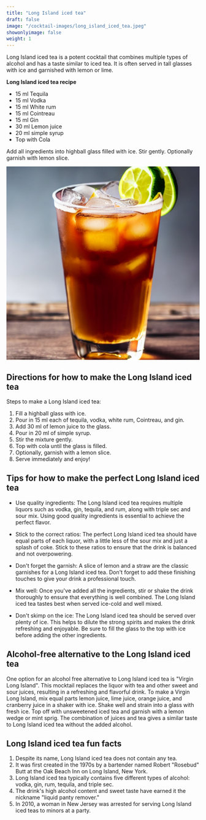 ```yaml
---
title: "Long Island iced tea"
draft: false
image: "/cocktail-images/long_island_iced_tea.jpeg"
showonlyimage: false
weight: 1
---
```


Long Island iced tea is a potent cocktail that combines multiple types of alcohol and has a taste similar to iced tea. It is often served in tall glasses with ice and garnished with lemon or lime.

<!--more-->

**Long Island iced tea recipe**

- 15 ml Tequila
- 15 ml Vodka
- 15 ml White rum
- 15 ml Cointreau
- 15 ml Gin
- 30 ml Lemon juice
- 20 ml simple syrup
- Top with Cola


Add all ingredients into highball glass filled with ice. Stir gently. Optionally garnish with lemon slice.

![](/cocktail-images/long_island_iced_tea.jpeg)


## Directions for how to make the Long Island iced tea

Steps to make a Long Island iced tea:

1. Fill a highball glass with ice.
2. Pour in 15 ml each of tequila, vodka, white rum, Cointreau, and gin.
3. Add 30 ml of lemon juice to the glass.
4. Pour in 20 ml of simple syrup.
5. Stir the mixture gently.
6. Top with cola until the glass is filled.
7. Optionally, garnish with a lemon slice.
8. Serve immediately and enjoy!

## Tips for how to make the perfect Long Island iced tea

- Use quality ingredients: The Long Island iced tea requires multiple liquors such as vodka, gin, tequila, and rum, along with triple sec and sour mix. Using good quality ingredients is essential to achieve the perfect flavor.

- Stick to the correct ratios: The perfect Long Island iced tea should have equal parts of each liquor, with a little less of the sour mix and just a splash of coke. Stick to these ratios to ensure that the drink is balanced and not overpowering. 

- Don't forget the garnish: A slice of lemon and a straw are the classic garnishes for a Long Island iced tea. Don't forget to add these finishing touches to give your drink a professional touch. 

- Mix well: Once you've added all the ingredients, stir or shake the drink thoroughly to ensure that everything is well combined. The Long Island iced tea tastes best when served ice-cold and well mixed. 

- Don't skimp on the ice: The Long Island iced tea should be served over plenty of ice. This helps to dilute the strong spirits and makes the drink refreshing and enjoyable. Be sure to fill the glass to the top with ice before adding the other ingredients.

## Alcohol-free alternative to the Long Island iced tea

One option for an alcohol free alternative to Long Island iced tea is "Virgin Long Island". This mocktail replaces the liquor with tea and other sweet and sour juices, resulting in a refreshing and flavorful drink. To make a Virgin Long Island, mix equal parts lemon juice, lime juice, orange juice, and cranberry juice in a shaker with ice. Shake well and strain into a glass with fresh ice. Top off with unsweetened iced tea and garnish with a lemon wedge or mint sprig. The combination of juices and tea gives a similar taste to Long Island iced tea without the added alcohol.

## Long Island iced tea fun facts

1. Despite its name, Long Island iced tea does not contain any tea.
2. It was first created in the 1970s by a bartender named Robert "Rosebud" Butt at the Oak Beach Inn on Long Island, New York.
3. Long Island iced tea typically contains five different types of alcohol: vodka, gin, rum, tequila, and triple sec.
4. The drink's high alcohol content and sweet taste have earned it the nickname "liquid panty remover."
5. In 2010, a woman in New Jersey was arrested for serving Long Island iced teas to minors at a party.
